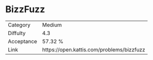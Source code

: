 # BizzFuzz

<table>
    <tr>
        <td>Category</td>
        <td>Medium</td>
    </tr>
    <tr>
        <td>Diffulty</td>
        <td>4.3</td>
    </tr>
    <tr>
        <td>Acceptance</td>
        <td>57.32 %</td>
    </tr>
    <tr>
        <td>Link</td>
        <td>https://open.kattis.com/problems/bizzfuzz</td>
    </tr>
</table>